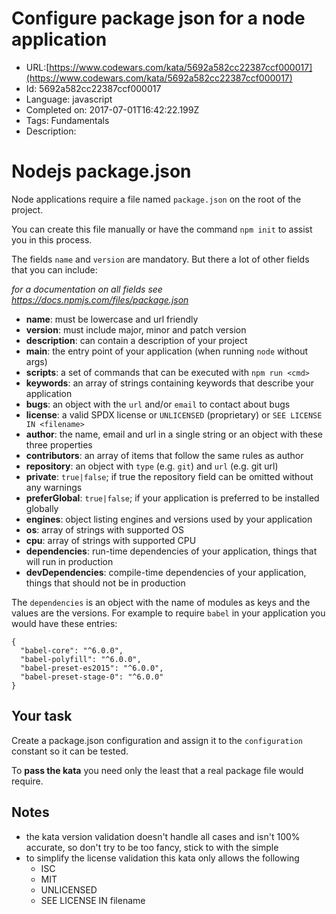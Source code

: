 # Configure package json for a node application

 - URL:[https://www.codewars.com/kata/5692a582cc22387ccf000017](https://www.codewars.com/kata/5692a582cc22387ccf000017)
 - Id: 5692a582cc22387ccf000017
 - Language: javascript
 - Completed on: 2017-07-01T16:42:22.199Z
 - Tags: Fundamentals
 - Description:
# Nodejs package.json

Node applications require a file named `package.json` on the root of the project.

You can create this file manually or have the command `npm init` to assist you in this process.

The fields `name` and `version` are mandatory. But there a lot of other fields that you can include:

*for a documentation on all fields see https://docs.npmjs.com/files/package.json*

  - **name**: must be lowercase and url friendly
  - **version**: must include major, minor and patch version
  - **description**: can contain a description of your project
  - **main**: the entry point of your application (when running `node` without args)
  - **scripts**: a set of commands that can be executed with `npm run <cmd>`
  - **keywords**: an array of strings containing keywords that describe your application
  - **bugs**: an object with the `url` and/or `email` to contact about bugs
  - **license**: a valid SPDX license or `UNLICENSED` (proprietary) or `SEE LICENSE IN <filename>`
  - **author**: the name, email and url in a single string or an object with these three properties
  - **contributors**: an array of items that follow the same rules as author
  - **repository**: an object with `type` (e.g. `git`) and `url` (e.g. git url)
  - **private**: `true|false`; if true the repository field can be omitted without any warnings
  - **preferGlobal**: `true|false`; if your application is preferred to be installed globally
  - **engines**: object listing engines and versions used by your application
  - **os**: array of strings with supported OS
  - **cpu**: array of strings with supported CPU
  - **dependencies**: run-time dependencies of your application, things that will run in production
  - **devDependencies**: compile-time dependencies of your application, things that should not be in production

The `dependencies` is an object with the name of modules as keys and the values are the versions. For example to require `babel` in your application you would have these entries:

```
{
  "babel-core": "^6.0.0",
  "babel-polyfill": "^6.0.0",
  "babel-preset-es2015": "^6.0.0",
  "babel-preset-stage-0": "^6.0.0"
}
```

## Your task

Create a package.json configuration and assign it to the `configuration` constant so it can be tested.

To **pass the kata** you need only the least that a real package file would require.

## Notes

  - the kata version validation doesn't handle all cases and isn't 100% accurate, so don't try to be too fancy, stick to with the simple
  - to simplify the license validation this kata only allows the following
    - ISC
    - MIT
    - UNLICENSED
    - SEE LICENSE IN filename
